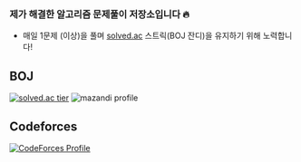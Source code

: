 ### 제가 해결한 알고리즘 문제풀이 저장소입니다 :fire:
- 매일 1문제 (이상)을 풀며 [solved.ac](https://solved.ac/profile/kitae0629) 스트릭(BOJ 잔디)을 유지하기 위해 노력합니다!

## BOJ
[![solved.ac tier](http://mazassumnida.wtf/api/pastel/generate_badge?boj=kitae0629)](https://solved.ac/kitae0629)
![mazandi profile](http://mazandi.herokuapp.com/api?handle=kitae0629&theme=cold)
## Codeforces
[![CodeForces Profile](https://cf.leed.at?id=WAphobia)](https://codeforces.com/profile/WAphobia)
  
  
